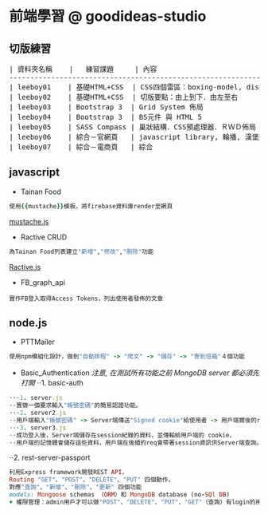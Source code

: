# 前端學習 @ goodideas-studio

## 切版練習
<pre>
| 資料夾名稱    |   練習課題     | 內容
----------------------------------------------------------------------------------------------
| leeboy01    | 基礎HTML+CSS  | CSS四個雷區：boxing-model, display, position, Float and clear
| leeboy02    | 基礎HTML+CSS  | 切版要點：由上到下．由左至右
| leeboy03    | Bootstrap 3  | Grid System 佈局
| leeboy04    | Bootstrap 3  | BS元件 與 HTML 5
| leeboy05    | SASS Compass | 巢狀結構．CSS預處理器．ＲＷＤ佈局
| leeboy06    | 綜合－官網頁   | javascript library, 輪播, 漢堡選單
| leeboy07    | 綜合－電商頁   | 綜合
</pre>

## javascript
* Tainan Food
```ruby
使用{{mustache}}模板，將firebase資料庫render至網頁 
```
[mustache.js](https://github.com/janl/mustache.js/)
* Ractive CRUD
```ruby
為Tainan Food列表建立"新增","修改","刪除"功能 
```
[Ractive.js](http://www.ractivejs.org/)
* FB_graph_api
```erb
實作FB登入取得Access Tokens，列出使用者發佈的文章 
```
## node.js
* PTTMailer
```ruby
使用npm模組化設計，做到"自動排程" -> "爬文" -> "儲存" -> "寄到信箱"４個功能 
```
* Basic_Authentication
*注意, 在測試所有功能之前 MongoDB server 都必須先打開*
⋅⋅1. basic-auth
```ruby
⋅⋅⋅1. server.js
⋅⋅實做一個要求輸入"帳號密碼"的簡易認證功能。
⋅⋅⋅2. server2.js
⋅⋅用戶端輸入"帳號密碼" -> Server端傳送"Signed cookie"給使用者 -> 用戶端爾後的req.headers都會帶cookie
⋅⋅⋅3. server3.js
⋅⋅成功登入後，Server端儲存在session紀錄的資料，並傳輸給用戶端的 cookie，
⋅⋅用戶端的記憶體會儲存這些資料，用戶端在後續的req會帶著session資訊供Server端查詢。
```
⋅⋅2. rest-server-passport
```ruby
利用Express framework開發REST API，
Routing "GET"、"POST"、"DELETE"、"PUT" 四個動作，
對應"查詢"、"新增"、"刪除"、"更新" 四個功能
models: Mongoose schemas （ORM）和 MongoDB database (no-SQl DB)
+ 權限管理：admin用戶才可以做"POST"、"DELETE"、"PUT"、"GET"（查詢）有login的用戶都能操作
```
